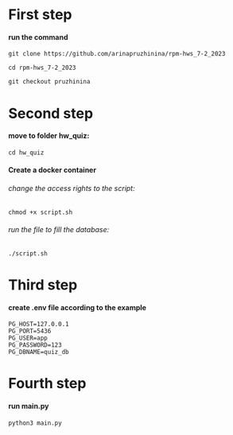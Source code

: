 # __First step__
#### run the command
```
git clone https://github.com/arinapruzhinina/rpm-hws_7-2_2023

cd rpm-hws_7-2_2023

git checkout pruzhinina
```

# __Second step__

#### move to folder hw_quiz:
```
cd hw_quiz
```


#### Create a docker container
###### change the access rights to the script:
```
chmod +x script.sh
```
###### run the file to fill the database:
```
./script.sh
```
# __Third step__
#### create .env file according to the example

```
PG_HOST=127.0.0.1
PG_PORT=5436
PG_USER=app
PG_PASSWORD=123
PG_DBNAME=quiz_db
```
# __Fourth step__

#### run main.py

```
python3 main.py
```
